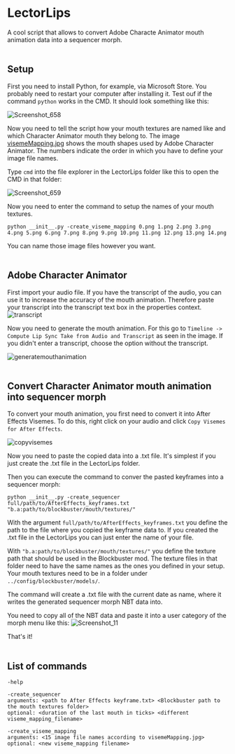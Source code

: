 # LectorLips
A cool script that allows to convert Adobe Characte Animator mouth animation data into a sequencer morph.
<br><br>
## Setup
First you need to install Python, for example, via Microsoft Store. You probably need to restart your computer after installing it. Test ouf if the command `python` works in the CMD. It should look something like this:

![Screenshot_658](https://user-images.githubusercontent.com/71967555/206724791-961cb012-f198-4d24-b31d-5acb22da707b.png)

Now you need to tell the script how your mouth textures are named like and which Character Animator mouth they belong to. The image [visemeMapping.jpg](./visemeMapping.jpg) shows the mouth shapes used by Adobe Character Animator. The numbers indicate the order in which you have to define your image file names.

Type `cmd` into the file explorer in the LectorLips folder like this to open the CMD in that folder:

![Screenshot_659](https://user-images.githubusercontent.com/71967555/206726526-122a93c3-4212-41e6-927b-7faf01becd76.png)

Now you need to enter the command to setup the names of your mouth textures.
```
python __init__.py -create_viseme_mapping 0.png 1.png 2.png 3.png 4.png 5.png 6.png 7.png 8.png 9.png 10.png 11.png 12.png 13.png 14.png
```
You can name those image files however you want.
<br><br>
## Adobe Character Animator
First import your audio file. If you have the transcript of the audio, you can use it to increase the accuracy of the mouth animation. Therefore paste your transcript into the transcript text box in the properties context.![transcript](https://user-images.githubusercontent.com/71967555/207728582-b28859d4-70ac-4269-a2f3-ec6d6a8942f5.png)



Now you need to generate the mouth animation. For this go to `Timeline -> Compute Lip Sync Take from Audio and Transcript` as seen in the image. If you didn't enter a transcript, choose the option without the transcript.

![generatemouthanimation](https://user-images.githubusercontent.com/71967555/207729241-3f082bfd-d09f-4df8-ba54-9e3e4213312e.png)
<br><br>
## Convert Character Animator mouth animation into sequencer morph
To convert your mouth animation, you first need to convert it into After Effects Visemes. To do this, right click on your audio and click `Copy Visemes for After Effects`.


![copyvisemes](https://user-images.githubusercontent.com/71967555/207731794-44059f09-9e81-441c-829c-5f5464af86e8.png)

Now you need to paste the copied data into a .txt file. It's simplest if you just create the .txt file in the LectorLips folder.

Then you can execute the command to conver the pasted keyframes into a sequencer morph:
```
python __init__.py -create_sequencer full/path/to/AfterEffects_keyframes.txt "b.a:path/to/blockbuster/mouth/textures/"
```

With the argument `full/path/to/AfterEffects_keyframes.txt` you define the path to the file where you copied the keyframe data to. If you created the .txt file in the LectorLips you can just enter the name of your file.

With `"b.a:path/to/blockbuster/mouth/textures/"` you define the texture path that should be used in the Blockbuster mod. The texture files in that folder need to have the same names as the ones you defined in your setup. Your mouth textures need to be in a folder under `../config/blockbuster/models/`.

The command will create a .txt file with the current date as name, where it writes the generated sequencer morph NBT data into.

You need to copy all of the NBT data and paste it into a user category of the morph menu like this: 
![Screenshot_11](https://user-images.githubusercontent.com/71967555/214431313-d3f498b2-343f-4180-8fb8-e71dad6940af.png)

That's it!
<br><br>
## List of commands

`-help`

```
-create_sequencer
arguments: <path to After Effects keyframe.txt> <Blockbuster path to the mouth textures folder>
optional: <duration of the last mouth in ticks> <different viseme_mapping_filename>
```

```
-create_viseme_mapping
arguments: <15 image file names according to visemeMapping.jpg>
optional: <new viseme_mapping filename>
```
